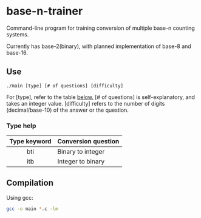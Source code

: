 # base-n-trainer

Command-line program for training conversion of multiple base-n counting systems. 

Currently has base-2(binary), with planned implementation of base-8 and base-16.

## Use

```
./main [type] [# of questions] [difficulty]
```

For [type], refer to the table <a href="#type-help">below.</a>
[# of questions] is self-explanatory, and takes an integer value. 
[difficulty] refers to the number of digits (decimal/base-10) of the answer or the question.

### Type help
| Type keyword | Conversion question |
| :----------: | ------------------- |
| bti          | Binary to integer   |
| itb          | Integer to binary   |

## Compilation

Using gcc:

```bash
gcc -o main *.c -lm
```